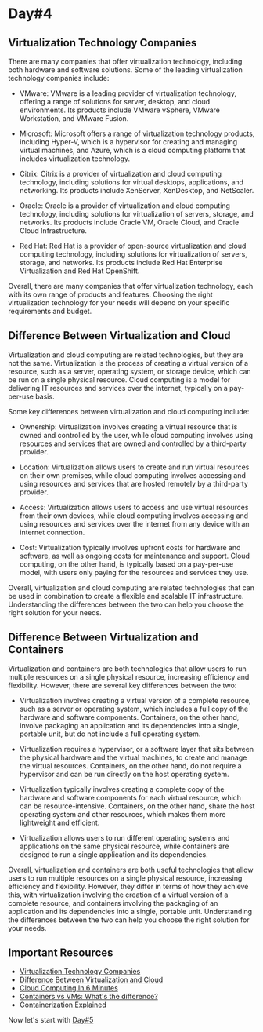# Day#4

## Virtualization Technology Companies

There are many companies that offer virtualization technology, including both hardware and software solutions. Some of the leading virtualization technology companies include:

+ VMware: VMware is a leading provider of virtualization technology, offering a range of solutions for server, desktop, and cloud environments. Its products include VMware vSphere, VMware Workstation, and VMware Fusion.

+ Microsoft: Microsoft offers a range of virtualization technology products, including Hyper-V, which is a hypervisor for creating and managing virtual machines, and Azure, which is a cloud computing platform that includes virtualization technology.

+ Citrix: Citrix is a provider of virtualization and cloud computing technology, including solutions for virtual desktops, applications, and networking. Its products include XenServer, XenDesktop, and NetScaler.

+ Oracle: Oracle is a provider of virtualization and cloud computing technology, including solutions for virtualization of servers, storage, and networks. Its products include Oracle VM, Oracle Cloud, and Oracle Cloud Infrastructure.

+ Red Hat: Red Hat is a provider of open-source virtualization and cloud computing technology, including solutions for virtualization of servers, storage, and networks. Its products include Red Hat Enterprise Virtualization and Red Hat OpenShift.

Overall, there are many companies that offer virtualization technology, each with its own range of products and features. Choosing the right virtualization technology for your needs will depend on your specific requirements and budget.

## Difference Between Virtualization and Cloud

Virtualization and cloud computing are related technologies, but they are not the same. Virtualization is the process of creating a virtual version of a resource, such as a server, operating system, or storage device, which can be run on a single physical resource. Cloud computing is a model for delivering IT resources and services over the internet, typically on a pay-per-use basis.

Some key differences between virtualization and cloud computing include:

+ Ownership: Virtualization involves creating a virtual resource that is owned and controlled by the user, while cloud computing involves using resources and services that are owned and controlled by a third-party provider.

+ Location: Virtualization allows users to create and run virtual resources on their own premises, while cloud computing involves accessing and using resources and services that are hosted remotely by a third-party provider.

+ Access: Virtualization allows users to access and use virtual resources from their own devices, while cloud computing involves accessing and using resources and services over the internet from any device with an internet connection.

+ Cost: Virtualization typically involves upfront costs for hardware and software, as well as ongoing costs for maintenance and support. Cloud computing, on the other hand, is typically based on a pay-per-use model, with users only paying for the resources and services they use.

Overall, virtualization and cloud computing are related technologies that can be used in combination to create a flexible and scalable IT infrastructure. Understanding the differences between the two can help you choose the right solution for your needs.

## Difference Between Virtualization and Containers

Virtualization and containers are both technologies that allow users to run multiple resources on a single physical resource, increasing efficiency and flexibility. However, there are several key differences between the two:

+ Virtualization involves creating a virtual version of a complete resource, such as a server or operating system, which includes a full copy of the hardware and software components. Containers, on the other hand, involve packaging an application and its dependencies into a single, portable unit, but do not include a full operating system.

+ Virtualization requires a hypervisor, or a software layer that sits between the physical hardware and the virtual machines, to create and manage the virtual resources. Containers, on the other hand, do not require a hypervisor and can be run directly on the host operating system.

+ Virtualization typically involves creating a complete copy of the hardware and software components for each virtual resource, which can be resource-intensive. Containers, on the other hand, share the host operating system and other resources, which makes them more lightweight and efficient.

+ Virtualization allows users to run different operating systems and applications on the same physical resource, while containers are designed to run a single application and its dependencies.

Overall, virtualization and containers are both useful technologies that allow users to run multiple resources on a single physical resource, increasing efficiency and flexibility. However, they differ in terms of how they achieve this, with virtualization involving the creation of a virtual version of a complete resource, and containers involving the packaging of an application and its dependencies into a single, portable unit. Understanding the differences between the two can help you choose the right solution for your needs.

## Important Resources
+ [Virtualization Technology Companies](https://www.youtube.com/watch?v=_j2WIv-IAhE)
+ [Difference Between Virtualization and Cloud](https://www.youtube.com/watch?v=EIW-8plUz-I)
+ [Cloud Computing In 6 Minutes](https://www.youtube.com/watch?v=M988_fsOSWo)
+ [Containers vs VMs: What's the difference?](https://www.youtube.com/watch?v=cjXI-yxqGTI)
+ [Containerization Explained](https://www.youtube.com/watch?v=0qotVMX-J5s)

Now let's start with [Day#5](https://github.com/BxtGeek/30daysofVMware/blob/main/Days/Day%4005.md)
